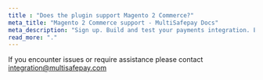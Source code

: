 ```yaml
---
title : "Does the plugin support Magento 2 Commerce?"
meta_title: "Magento 2 Commerce support - MultiSafepay Docs"
meta_description: "Sign up. Build and test your payments integration. Explore our products and services. Use our API Reference, SDKs, and wrappers. Get support."
read_more: "."
---
```


If you encounter issues or require assistance please contact [integration@multisafepay.com](mailto:integration@multisafepay.com)

